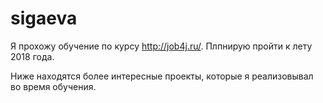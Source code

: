 # sigaeva

Я прохожу обучение по курсу http://job4j.ru/. Плпнирую пройти к лету 2018 года.

Ниже находятся более интересные проекты, которые я реализовывал во время обучения.
